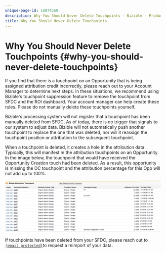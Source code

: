 ```yaml
---
unique-page-id: 18874560
description: Why You Should Never Delete Touchpoints - Bizible - Product Documentation
title: Why You Should Never Delete Touchpoints
---
```


# Why You Should Never Delete Touchpoints {#why-you-should-never-delete-touchpoints}

If you find that there is a touchpoint on an Opportunity that is being assigned attribution credit incorrectly, please reach out to your Account Manager to determine next steps. In these situations, we recommend using Bizible's touchpoint suppression feature to remove the touchpoint from SFDC and the ROI dashboard. Your account manager can help create these rules. Please do not manually delete these touchpoints yourself.

Bizible's processing system will not register that a touchpoint has been manually deleted from SFDC. As of today, there is no trigger that signals to our system to adjust data. Bizible will not automatically push another touchpoint to replace the one that was deleted, nor will it reassign the touchpoint position or attribution to the subsequent touchpoint.

When a touchpoint is deleted, it creates a hole in the attribution data. Typically, this will manifest in the attribution touchpoints on an Opportunity. In the image below, the touchpoint that would have received the Opportunity Creation touch had been deleted. As a result, this opportunity is missing the OC touchpoint and the attribution percentage for this Opp will not add up to 100%.

![](assets/1.png)

If touchpoints have been deleted from your SFDC, please reach out to [`[email protected]`](http://docs.marketo.com/cdn-cgi/l/email-protection#d5a6a0a5a5baa7a195b7bcafbcb7b9b0fbb6bab8)to request a reimport of your data.
